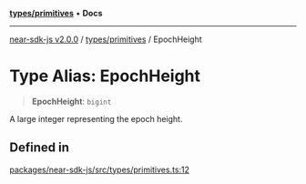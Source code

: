 [**types/primitives**](../README.md) • **Docs**

***

[near-sdk-js v2.0.0](../../../packages.md) / [types/primitives](../README.md) / EpochHeight

# Type Alias: EpochHeight

> **EpochHeight**: `bigint`

A large integer representing the epoch height.

## Defined in

[packages/near-sdk-js/src/types/primitives.ts:12](https://github.com/dim-daskalov/near-sdk-js/blob/6de94ce63ef9203b452598c175980884828ecc66/packages/near-sdk-js/src/types/primitives.ts#L12)
